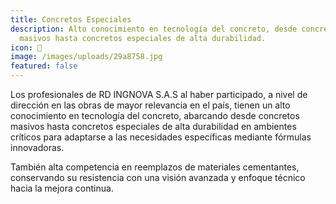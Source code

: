 ```yaml
---
title: Concretos Especiales
description: Alto conocimiento en tecnología del concreto, desde concretos
  masivos hasta concretos especiales de alta durabilidad.
icon: 🏢
image: /images/uploads/29a8758.jpg
featured: false
---
```

Los profesionales de RD INGNOVA S.A.S al haber participado, a nivel de dirección en las obras de mayor relevancia en el país, tienen un alto conocimiento en tecnología del concreto, abarcando desde concretos masivos hasta concretos especiales de alta durabilidad en ambientes críticos para adaptarse a las necesidades específicas mediante fórmulas innovadoras.

También alta competencia en reemplazos de materiales cementantes, conservando su resistencia con una visión avanzada y enfoque técnico hacia la mejora continua.
